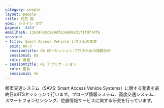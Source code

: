 ```yaml
---
category: people
layout: people
title: 白石 陽
yomi: シライシ ヨウ
pageid: '4364'
emailhash: 13634792c9e9df63e8d88d1f1fd77df6
session:
- title: Smart Access Vehicle システムの実装
  psid: 8A-3
  sessiontitle: 8A 統一セッション-ITSのための情報分析
  sessionid: 8a
  role: 著者
- sessiontitle: 4E アプリケーション
  role: 座長
  sessionid: 4e
---
```

都市交通システム（SAVS: Smart Access Vehicle Systems）に関する発表を最終日のITSセッションで行います。プローブ情報システム、高度交通システム、スマートフォンセンシング、位置情報サービスに関する研究を行っています。